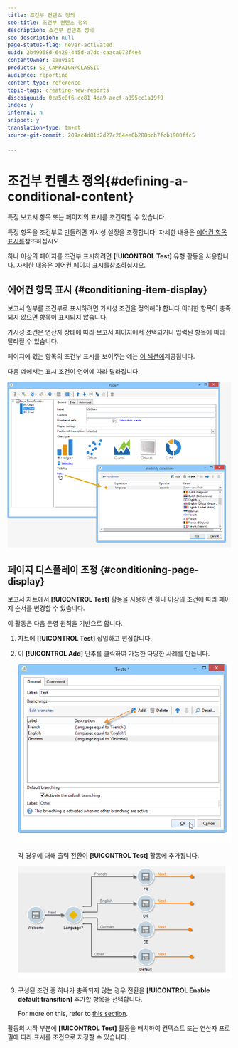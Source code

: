 ```yaml
---
title: 조건부 컨텐츠 정의
seo-title: 조건부 컨텐츠 정의
description: 조건부 컨텐츠 정의
seo-description: null
page-status-flag: never-activated
uuid: 2b49958d-6429-445d-a7dc-caaca072f4e4
contentOwner: sauviat
products: SG_CAMPAIGN/CLASSIC
audience: reporting
content-type: reference
topic-tags: creating-new-reports
discoiquuid: 0ca5e0f6-cc81-4da9-aecf-a095cc1a19f9
index: y
internal: n
snippet: y
translation-type: tm+mt
source-git-commit: 209ac4d81d2d27c264ee6b288bcb7fcb1900ffc5

---
```



# 조건부 컨텐츠 정의{#defining-a-conditional-content}

특정 보고서 항목 또는 페이지의 표시를 조건화할 수 있습니다.

특정 항목을 조건부로 만들려면 가시성 설정을 조정합니다. 자세한 내용은 [에어컨 항목 표시를](#conditioning-item-display)참조하십시오.

하나 이상의 페이지를 조건부 표시하려면 **[!UICONTROL Test]** 유형 활동을 사용합니다. 자세한 내용은 [에어컨 페이지 표시를](#conditioning-page-display)참조하십시오.

## 에어컨 항목 표시 {#conditioning-item-display}

보고서 일부를 조건부로 표시하려면 가시성 조건을 정의해야 합니다.이러한 항목이 충족되지 않으면 항목이 표시되지 않습니다.

가시성 조건은 연산자 상태에 따라 보고서 페이지에서 선택되거나 입력된 항목에 따라 달라질 수 있습니다.

페이지에 있는 항목의 조건부 표시를 보여주는 예는 [이 섹션에](../../web/using/form-rendering.md#defining-fields-conditional-display)제공됩니다.

다음 예에서는 표시 조건이 언어에 따라 달라집니다.

![](assets/reporting_display_condition.png)

## 페이지 디스플레이 조정 {#conditioning-page-display}

보고서 차트에서 **[!UICONTROL Test]** 활동을 사용하면 하나 이상의 조건에 따라 페이지 순서를 변경할 수 있습니다.

이 활동은 다음 운영 원칙을 기반으로 합니다.

1. 차트에 **[!UICONTROL Test]** 삽입하고 편집합니다.
1. 이 **[!UICONTROL Add]** 단추를 클릭하여 가능한 다양한 사례를 만듭니다.

   ![](assets/reporting_test_sample.png)

   각 경우에 대해 출력 전환이 **[!UICONTROL Test]** 활동에 추가됩니다.

   ![](assets/reporting_test_transitions.png)

1. 구성된 조건 중 하나가 충족되지 않는 경우 전환을 **[!UICONTROL Enable default transition]** 추가할 항목을 선택합니다.

   For more on this, refer to [this section](../../web/using/defining-web-forms-page-sequencing.md#conditional-page-display).

활동의 시작 부분에 **[!UICONTROL Test]** 활동을 배치하여 컨텍스트 또는 연산자 프로필에 따라 표시를 조건으로 지정할 수 있습니다.
